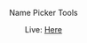 <p align="center"> Name Picker Tools

<p align="center">Live: <a href="https://stianfan.github.io/Name-Picker-Tools/">Here</a>

<p align="center"> 
